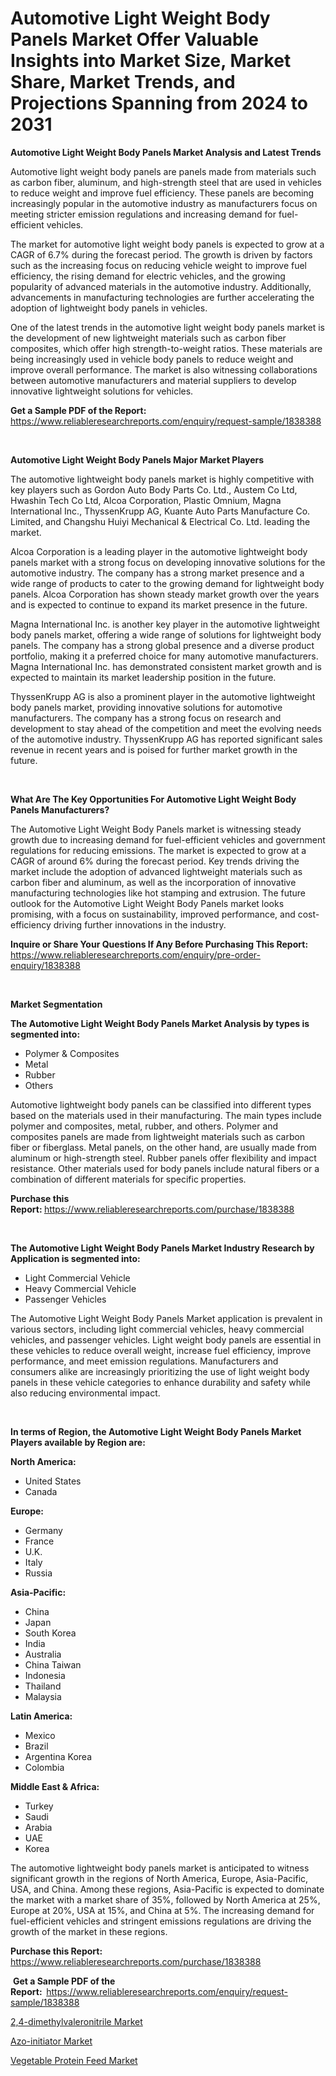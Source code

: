 <p><h1>Automotive Light Weight Body Panels Market Offer Valuable Insights into Market Size, Market Share, Market Trends, and Projections Spanning from 2024 to 2031</h1></p><p><strong>Automotive Light Weight Body Panels Market Analysis and Latest Trends</strong></p>
<p><p>Automotive light weight body panels are panels made from materials such as carbon fiber, aluminum, and high-strength steel that are used in vehicles to reduce weight and improve fuel efficiency. These panels are becoming increasingly popular in the automotive industry as manufacturers focus on meeting stricter emission regulations and increasing demand for fuel-efficient vehicles.</p><p>The market for automotive light weight body panels is expected to grow at a CAGR of 6.7% during the forecast period. The growth is driven by factors such as the increasing focus on reducing vehicle weight to improve fuel efficiency, the rising demand for electric vehicles, and the growing popularity of advanced materials in the automotive industry. Additionally, advancements in manufacturing technologies are further accelerating the adoption of lightweight body panels in vehicles.</p><p>One of the latest trends in the automotive light weight body panels market is the development of new lightweight materials such as carbon fiber composites, which offer high strength-to-weight ratios. These materials are being increasingly used in vehicle body panels to reduce weight and improve overall performance. The market is also witnessing collaborations between automotive manufacturers and material suppliers to develop innovative lightweight solutions for vehicles.</p></p>
<p><strong>Get a Sample PDF of the Report:&nbsp;</strong> <a href="https://www.reliableresearchreports.com/enquiry/request-sample/1838388">https://www.reliableresearchreports.com/enquiry/request-sample/1838388</a></p>
<p>&nbsp;</p>
<p><strong>Automotive Light Weight Body Panels Major Market Players</strong></p>
<p><p>The automotive lightweight body panels market is highly competitive with key players such as Gordon Auto Body Parts Co. Ltd., Austem Co Ltd, Hwashin Tech Co Ltd, Alcoa Corporation, Plastic Omnium, Magna International Inc., ThyssenKrupp AG, Kuante Auto Parts Manufacture Co. Limited, and Changshu Huiyi Mechanical & Electrical Co. Ltd. leading the market.</p><p>Alcoa Corporation is a leading player in the automotive lightweight body panels market with a strong focus on developing innovative solutions for the automotive industry. The company has a strong market presence and a wide range of products to cater to the growing demand for lightweight body panels. Alcoa Corporation has shown steady market growth over the years and is expected to continue to expand its market presence in the future.</p><p>Magna International Inc. is another key player in the automotive lightweight body panels market, offering a wide range of solutions for lightweight body panels. The company has a strong global presence and a diverse product portfolio, making it a preferred choice for many automotive manufacturers. Magna International Inc. has demonstrated consistent market growth and is expected to maintain its market leadership position in the future.</p><p>ThyssenKrupp AG is also a prominent player in the automotive lightweight body panels market, providing innovative solutions for automotive manufacturers. The company has a strong focus on research and development to stay ahead of the competition and meet the evolving needs of the automotive industry. ThyssenKrupp AG has reported significant sales revenue in recent years and is poised for further market growth in the future.</p></p>
<p>&nbsp;</p>
<p><strong>What Are The Key Opportunities For Automotive Light Weight Body Panels Manufacturers?</strong></p>
<p><p>The Automotive Light Weight Body Panels market is witnessing steady growth due to increasing demand for fuel-efficient vehicles and government regulations for reducing emissions. The market is expected to grow at a CAGR of around 6% during the forecast period. Key trends driving the market include the adoption of advanced lightweight materials such as carbon fiber and aluminum, as well as the incorporation of innovative manufacturing technologies like hot stamping and extrusion. The future outlook for the Automotive Light Weight Body Panels market looks promising, with a focus on sustainability, improved performance, and cost-efficiency driving further innovations in the industry.</p></p>
<p><strong>Inquire or Share Your Questions If Any Before Purchasing This Report:</strong> <a href="https://www.reliableresearchreports.com/enquiry/pre-order-enquiry/1838388">https://www.reliableresearchreports.com/enquiry/pre-order-enquiry/1838388</a></p>
<p>&nbsp;</p>
<p><strong>Market Segmentation</strong></p>
<p><strong>The Automotive Light Weight Body Panels Market Analysis by types is segmented into:</strong></p>
<p><ul><li>Polymer & Composites</li><li>Metal</li><li>Rubber</li><li>Others</li></ul></p>
<p><p>Automotive lightweight body panels can be classified into different types based on the materials used in their manufacturing. The main types include polymer and composites, metal, rubber, and others. Polymer and composites panels are made from lightweight materials such as carbon fiber or fiberglass. Metal panels, on the other hand, are usually made from aluminum or high-strength steel. Rubber panels offer flexibility and impact resistance. Other materials used for body panels include natural fibers or a combination of different materials for specific properties.</p></p>
<p><strong>Purchase this Report:&nbsp;</strong><a href="https://www.reliableresearchreports.com/purchase/1838388">https://www.reliableresearchreports.com/purchase/1838388</a></p>
<p>&nbsp;</p>
<p><strong>The Automotive Light Weight Body Panels Market Industry Research by Application is segmented into:</strong></p>
<p><ul><li>Light Commercial Vehicle</li><li>Heavy Commercial Vehicle</li><li>Passenger Vehicles</li></ul></p>
<p><p>The Automotive Light Weight Body Panels Market application is prevalent in various sectors, including light commercial vehicles, heavy commercial vehicles, and passenger vehicles. Light weight body panels are essential in these vehicles to reduce overall weight, increase fuel efficiency, improve performance, and meet emission regulations. Manufacturers and consumers alike are increasingly prioritizing the use of light weight body panels in these vehicle categories to enhance durability and safety while also reducing environmental impact.</p></p>
<p>&nbsp;</p>
<p><strong>In terms of Region, the Automotive Light Weight Body Panels Market Players available by Region are:</strong></p>
<p>
    <p> <strong> North America: </strong>
        <ul>
            <li>United States</li>
            <li>Canada</li>
        </ul>
        </p> 
    <p> <strong> Europe: </strong>
        <ul>
            <li>Germany</li>
            <li>France</li>
            <li>U.K.</li>
            <li>Italy</li>
            <li>Russia</li>
        </ul>
        </p> 
    <p> <strong> Asia-Pacific: </strong>
        <ul>
            <li>China</li>
            <li>Japan</li>
            <li>South Korea</li>
            <li>India</li>
            <li>Australia</li>
            <li>China Taiwan</li>
            <li>Indonesia</li>
            <li>Thailand</li>
            <li>Malaysia</li>
        </ul>
        </p> 
    <p> <strong> Latin America: </strong>
        <ul>
            <li>Mexico</li>
            <li>Brazil</li>
            <li>Argentina Korea</li>
            <li>Colombia</li>
        </ul>
        </p> 
    <p> <strong> Middle East & Africa: </strong>
        <ul>
            <li>Turkey</li>
            <li>Saudi</li>
            <li>Arabia</li>
            <li>UAE</li>
            <li>Korea</li>
        </ul>
    </p>
    </p>
<p><p>The automotive lightweight body panels market is anticipated to witness significant growth in the regions of North America, Europe, Asia-Pacific, USA, and China. Among these regions, Asia-Pacific is expected to dominate the market with a market share of 35%, followed by North America at 25%, Europe at 20%, USA at 15%, and China at 5%. The increasing demand for fuel-efficient vehicles and stringent emissions regulations are driving the growth of the market in these regions.</p></p>
<p><strong>Purchase this Report: </strong><a href="https://www.reliableresearchreports.com/purchase/1838388">https://www.reliableresearchreports.com/purchase/1838388</a></p>
<p>&nbsp;<strong>Get a Sample PDF of the Report:&nbsp;&nbsp;</strong><a href="https://www.reliableresearchreports.com/enquiry/request-sample/1838388">https://www.reliableresearchreports.com/enquiry/request-sample/1838388</a></p>
<p><strong></strong></p>
<p><p><a href="https://view.publitas.com/reportprime-1/24-dimethylvaleronitrile-market-provides-a-comprehensive-analysis-including-a-macro-overview-of-the-market-as-well-as-micro-details-such-as-market-size-and-competitive-landscape/">2,4-dimethylvaleronitrile Market</a></p><p><a href="https://view.publitas.com/reportprime-1/azo-initiator-market-provides-detailed-segmentation-of-this-market-based-on-type-application-and-region-and-forecast-for-the-period-from-2023-2030/">Azo-initiator Market</a></p><p><a href="https://view.publitas.com/reportprime-1/vegetable-protein-feed-market-size-market-share-and-global-market-analysis-report-2023-2030/">Vegetable Protein Feed Market</a></p></p>